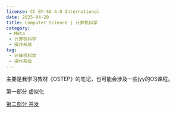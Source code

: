 ```yaml
---
license: CC BY-SA 4.0 International
date: 2025-04-20
title: Computer Science | 计算机科学
category:
 - Meta
 - 计算机科学
 - 操作系统
tag:
 - 计算机科学
 - 操作系统
---
```


主要是我学习教材《OSTEP》的笔记，也可能会涉及一些jyy的OS课程。

第一部分 虚拟化

[第二部分 并发](./concurrency.md)
